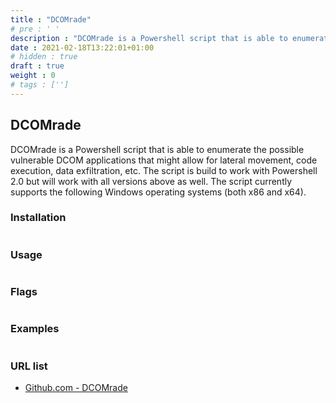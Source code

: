 ```yaml
---
title : "DCOMrade"
# pre : ' '
description : "DCOMrade is a Powershell script that is able to enumerate the possible vulnerable DCOM applications that might allow for lateral movement, code execution, data exfiltration, etc. The script is build to work with Powershell 2.0 but will work with all versions above as well. The script currently supports the following Windows operating systems (both x86 and x64)"
date : 2021-02-18T13:22:01+01:00
# hidden : true
draft : true
weight : 0
# tags : ['']
---
```


## DCOMrade

DCOMrade is a Powershell script that is able to enumerate the possible vulnerable DCOM applications that might allow for lateral movement, code execution, data exfiltration, etc. The script is build to work with Powershell 2.0 but will work with all versions above as well. The script currently supports the following Windows operating systems (both x86 and x64).

### Installation

```plain

```

### Usage

```plain

```

### Flags

```plain

```

### Examples

```plain

```

### URL list

* [Github.com - DCOMrade](https://github.com/sud0woodo/DCOMrade)
